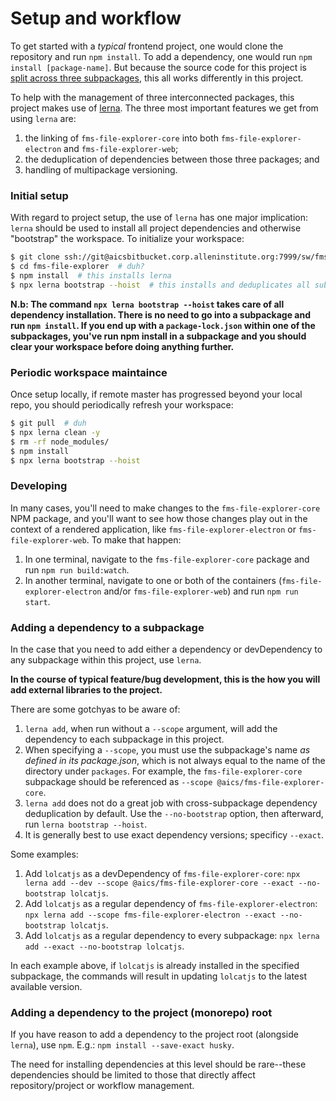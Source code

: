Setup and workflow
==================

To get started with a _typical_ frontend project, one would clone the repository and run `npm install`. To add a
dependency, one would run `npm install [package-name]`. But because the source code for this project is [split across
three subpackages](01-project-layout.md), this all works differently in this project.

To help with the management of three interconnected packages, this project makes use of
[lerna](https://github.com/lerna/lerna). The three most important features we get from using `lerna` are:
1) the linking of `fms-file-explorer-core` into both `fms-file-explorer-electron` and `fms-file-explorer-web`;
2) the deduplication of dependencies between those three packages; and
3) handling of multipackage versioning.


### Initial setup
With regard to project setup, the use of `lerna` has one major implication: `lerna` should be used to install all
project dependencies and otherwise "bootstrap" the workspace. To initialize your workspace:
```bash
$ git clone ssh://git@aicsbitbucket.corp.alleninstitute.org:7999/sw/fms-file-explorer.git  # duh
$ cd fms-file-explorer  # duh?
$ npm install  # this installs lerna
$ npx lerna bootstrap --hoist  # this installs and deduplicates all subpackage dependencies and performs any linking between packages
```

**N.b: The command `npx lerna bootstrap --hoist` takes care of all dependency installation. There is no need to go into
a subpackage and run `npm install`. If you end up with a `package-lock.json` within one of the subpackages, you've run
npm install in a subpackage and you should clear your workspace before doing anything further.**


### Periodic workspace maintaince
Once setup locally, if remote master has progressed beyond your local repo, you should periodically refresh your
workspace:
```bash
$ git pull  # duh
$ npx lerna clean -y
$ rm -rf node_modules/
$ npm install
$ npx lerna bootstrap --hoist
```


### Developing
In many cases, you'll need to make changes to the `fms-file-explorer-core` NPM package, and you'll want to see how those
changes play out in the context of a rendered application, like `fms-file-explorer-electron` or `fms-file-explorer-web`.
To make that happen:
1. In one terminal, navigate to the `fms-file-explorer-core` package and run `npm run build:watch`.
2. In another terminal, navigate to one or both of the containers (`fms-file-explorer-electron` and/or `fms-file-explorer-web`) and run `npm run start`.


### Adding a dependency to a subpackage
In the case that you need to add either a dependency or devDependency to any subpackage within this project, use `lerna`.

**In the course of typical feature/bug development, this is the how you will add external libraries to the project.**

There are some gotchyas to be aware of:
1. `lerna add`, when run without a `--scope` argument, will add the dependency to each subpackage in this project.
2. When specifying a `--scope`, you must use the subpackage's name _as defined in its package.json_, which is not always
equal to the name of the directory under `packages`. For example, the `fms-file-explorer-core` subpackage should be
referenced as `--scope @aics/fms-file-explorer-core`.
3. `lerna add` does not do a great job with cross-subpackage dependency deduplication by default. Use the
`--no-bootstrap` option, then afterward, run `lerna bootstrap --hoist`.
4. It is generally best to use exact dependency versions; specificy `--exact`.


Some examples:
1. Add `lolcatjs` as a devDependency of `fms-file-explorer-core`:
`npx lerna add --dev --scope @aics/fms-file-explorer-core --exact --no-bootstrap lolcatjs`.
2. Add `lolcatjs` as a regular dependency of `fms-file-explorer-electron`:
`npx lerna add --scope fms-file-explorer-electron --exact --no-bootstrap lolcatjs`.
3. Add `lolcatjs` as a regular dependency to every subpackage:
`npx lerna add --exact --no-bootstrap lolcatjs`.

In each example above, if `lolcatjs` is already installed in the specified subpackage, the commands will result in
updating `lolcatjs` to the latest available version.


### Adding a dependency to the project (monorepo) root
If you have reason to add a dependency to the project root (alongside `lerna`), use `npm`. E.g.:
`npm install --save-exact husky`.

The need for installing dependencies at this level should be rare--these dependencies should be limited to those that
directly affect repository/project or workflow management.
